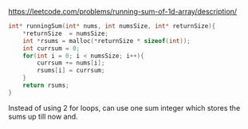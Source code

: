 https://leetcode.com/problems/running-sum-of-1d-array/description/
```C
int* runningSum(int* nums, int numsSize, int* returnSize){
    *returnSize  = numsSize;
    int *rsums = malloc(*returnSize * sizeof(int));
    int currsum = 0;
    for(int i = 0; i < numsSize; i++){
        currsum += nums[i];
        rsums[i] = currsum;
    }
    return rsums;
}
```

Instead of using 2 for loops, can use one sum integer which stores the sums up till now and.